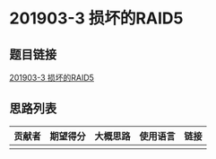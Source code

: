 # 201903-3 损坏的RAID5

## 题目链接

[201903-3 损坏的RAID5](http://118.190.20.162/view.page?gpid=T87)

## 思路列表

| 贡献者 | 期望得分 | 大概思路 | 使用语言 | 链接 |
| :-: | :-: | :-: | :-: | :-: | 
|  |  |  |  |  |
